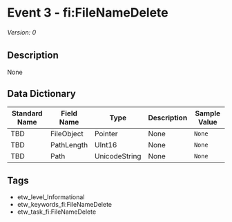 # Event 3 - fi:FileNameDelete
###### Version: 0

## Description
None

## Data Dictionary
|Standard Name|Field Name|Type|Description|Sample Value|
|---|---|---|---|---|
|TBD|FileObject|Pointer|None|`None`|
|TBD|PathLength|UInt16|None|`None`|
|TBD|Path|UnicodeString|None|`None`|

## Tags
* etw_level_Informational
* etw_keywords_fi:FileNameDelete
* etw_task_fi:FileNameDelete